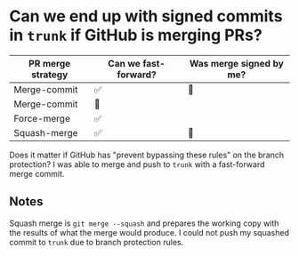 # Can we end up with signed commits in `trunk` if GitHub is merging PRs?

| PR merge strategy | Can we fast-forward? | Was merge signed by me? |
|-------------------|----------------------|-------------------------|
| Merge-commit      | ✅                   | 🚫                      |
| Merge-commit      | 🚫                   |                         |
| Force-merge       | ✅                   |                         |
| Squash-merge      | ✅                   | 🚫                      |

Does it matter if GitHub has "prevent bypassing these rules" on the branch
protection? I was able to merge and push to `trunk` with a fast-forward
merge commit.

## Notes

Squash merge is `git merge --squash` and prepares the working copy
with the results of what the merge would produce. I could not push
my squashed commit to `trunk` due to branch protection rules.
